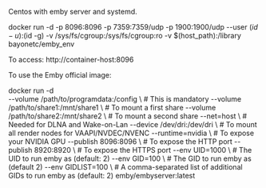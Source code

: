 Centos with emby server and systemd.

docker run -d -p 8096:8096 -p 7359:7359/udp -p 1900:1900/udp --user $(id -u):$(id -g) -v /sys/fs/cgroup:/sys/fs/cgroup:ro -v $(host_path):/library bayonetc/emby_env

To access: http://container-host:8096

To use the Emby official image:

docker run -d \
    --volume /path/to/programdata:/config \ # This is mandatory
    --volume /path/to/share1:/mnt/share1 \ # To mount a first share
    --volume /path/to/share2:/mnt/share2 \ # To mount a second share
    --net=host \ # Needed for DLNA and Wake-on-Lan
    --device /dev/dri:/dev/dri \ # To mount all render nodes for VAAPI/NVDEC/NVENC
    --runtime=nvidia \ # To expose your NVIDIA GPU
    --publish 8096:8096 \ # To expose the HTTP port
    --publish 8920:8920 \ # To expose the HTTPS port
    --env UID=1000 \ # The UID to run emby as (default: 2)
    --env GID=100 \ # The GID to run emby as (default 2)
    --env GIDLIST=100 \ # A comma-separated list of additional GIDs to run emby as (default: 2)
    emby/embyserver:latest
